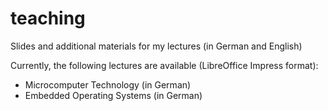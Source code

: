 # teaching
Slides and additional materials for my lectures (in German and English)

Currently, the following lectures are available (LibreOffice Impress format): 

* Microcomputer Technology (in German)
* Embedded Operating Systems (in German)

